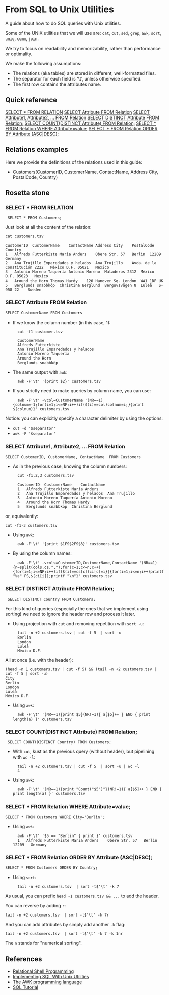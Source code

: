 # From SQL to Unix Utilities
A guide about how to do SQL queries with Unix utilities.

Some of the UNIX utilities that we will use are: `cat`, `cut`, `sed`, `grep`, `awk`, `sort`, `uniq`, `comm`, `join`.

We try to focus on readability and memorizability, rather than performance or optimality.

We make the following assumptions:
- The relations (aka tables) are stored in different, well-formatted files.
- The separator for each field is '\t', unless otherwise specified.
- The first row contains the attributes name.

## Quick reference

[SELECT * FROM  RELATION](#SELECT-FROM-RELATION)
[SELECT Attribute FROM Relation](#SELECT-Attribute-FROM-Relation)
[SELECT Attribute1, Attribute2, ... FROM Relation](#SELECT-Attribute1-Attribute2--FROM-Relation)
[SELECT DISTINCT Attribute FROM Relation;](#SELECT-DISTINCT-Attribute-FROM-Relation)
[SELECT COUNT(DISTINCT Attribute) FROM Relation;](#SELECT-COUNTDISTINCT-Attribute-FROM-Relation;)
[SELECT * FROM Relation WHERE Attribute=value;](#SELECT-FROM-Relation-WHERE-Attributevalue;)
[SELECT * FROM Relation ORDER BY Attribute (ASC|DESC);](select--from-relation-order-by-attribute-ascdesc)

## Relations examples

Here we provide the definitions of the relations used in this guide:

- Customers(CustomerID, CustomerName, ContactName, Address City, PostalCode, Country)


## Rosetta stone


### SELECT * FROM  RELATION

     SELECT * FROM Customers;

Just look at all the content of the relation:

    cat customers.tsv

    CustomerID	CustomerName	ContactName	Address	City	PostalCode	Country
    1	Alfreds Futterkiste	Maria Anders	Obere Str. 57	Berlin	12209	Germany
    2	Ana Trujillo Emparedados y helados	Ana Trujillo	Avda. de la Constitución 2222	México D.F.	05021	Mexico
    3	Antonio Moreno Taquería	Antonio Moreno	Mataderos 2312	México D.F.	05023	Mexico
    4	Around the Horn	Thomas Hardy	120 Hanover Sq.	London	WA1 1DP	UK
    5	Berglunds snabbköp	Christina Berglund	Berguvsvägen 8	Luleå	S-958 22	Sweden


### SELECT Attribute FROM Relation

    SELECT CustomerName FROM Customers

- If we know the column number (in this case, 1):

        cut -f1 customer.tsv

        CustomerName
        Alfreds Futterkiste
        Ana Trujillo Emparedados y helados
        Antonio Moreno Taquería
        Around the Horn
        Berglunds snabbköp

- The same output with `awk`:

        awk -F'\t' '{print $2}' customers.tsv

- If you strictly need to make queries by column name, you can use:

        awk -F'\t' -vcol=CustomerName '(NR==1){colnum=-1;for(i=1;i<=NF;i++)if($(i)==col)colnum=i;}{print $(colnum)}' customers.tsv

Notice: you can explicitly specify a character delimiter by using the options:
- `cut -d '$separator'`
- `awk -F '$separator'`

### SELECT Attribute1, Attribute2, ... FROM Relation

    SELECT CustomerID, CustomerName, ContactName  FROM Customers

- As in the previous case, knowing the column numbers:

        cut -f1,2,3 customers.tsv

        CustomerID	CustomerName	ContactName
        1	Alfreds Futterkiste	Maria Anders
        2	Ana Trujillo Emparedados y helados	Ana Trujillo
        3	Antonio Moreno Taquería	Antonio Moreno
        4	Around the Horn	Thomas Hardy
        5	Berglunds snabbköp	Christina Berglund


or, equivalently:

    cut -f1-3 customers.tsv

- Using `awk`:

        awk -F'\t' '{print $1FS$2FS$3}' customers.tsv

- By using the column names:

        awk -F'\t' -vcols=CustomerID,CustomerName,ContactName '(NR==1){n=split(cols,cs,",");for(c=1;c<=n;c++){for(i=1;i<=NF;i++)if($(i)==cs[c])ci[c]=i}}{for(i=1;i<=n;i++)printf "%s" FS,$(ci[i]);printf "\n"}' customers.tsv


### SELECT DISTINCT Attribute FROM Relation;

     SELECT DISTINCT Country FROM Customers;

For this kind of queries (especially the ones that we implement using sorting) we need to ignore the header row and process it later.

- Using projection with `cut` and removing repetition with `sort -u`:

        tail -n +2 customers.tsv | cut -f 5  | sort -u
        Berlin
        London
        Luleå
        México D.F.

All at once (i.e. with the header):

    (head -n 1 customers.tsv | cut -f 5) && (tail -n +2 customers.tsv | cut -f 5 | sort -u)
    City
    Berlin
    London
    Luleå
    México D.F.


- Using `awk`:

        awk -F'\t' '(NR==1){print $5}(NR!=1){ a[$5]++ } END { print length(a) }' customers.tsv

### SELECT COUNT(DISTINCT Attribute) FROM Relation;

     SELECT COUNT(DISTINCT Country) FROM Customers;

- With `cut`, kust as the previous query (without header), but pipelining with `wc -l`:

        tail -n +2 customers.tsv | cut -f 5  | sort -u | wc -l
        4

- Using `awk`:

        awk -F'\t' '(NR==1){print "Count("$5")"}(NR!=1){ a[$5]++ } END { print length(a) }' customers.tsv

### SELECT * FROM Relation WHERE Attribute=value;

    SELECT * FROM Customers WHERE City='Berlin';

- Using `awk`:

        awk -F'\t' '$5 == "Berlin" { print }' customers.tsv
        1	Alfreds Futterkiste	Maria Anders	Obere Str. 57	Berlin	12209	Germany

### SELECT * FROM Relation ORDER BY Attribute (ASC|DESC);

    SELECT * FROM Customers ORDER BY Country;

- Using `sort`:

        tail -n +2 customers.tsv  | sort -t$'\t' -k 7

As usual, you can prefix `head -1 customers.tsv && ...` to add the header.

You can reverse by adding `r`:

    tail -n +2 customers.tsv  | sort -t$'\t' -k 7r

And you can add attributes by simply add another `-k` flag:

    tail -n +2 customers.tsv  | sort -t$'\t' -k 7 -k 1nr

The `n` stands for "numerical sorting".


## References

- [Relational Shell Programming](http://matt.might.net/articles/sql-in-the-shell/)
- [Implementing SQL With Unix Utilities](https://www.xaprb.com/blog/2012/10/12/implementing-sql-with-unix-utilities/)
- [The AWK programming language](https://ia802309.us.archive.org/25/items/pdfy-MgN0H1joIoDVoIC7/The_AWK_Programming_Language.pdf)
- [SQL Tutorial](https://www.w3schools.com/sql/)
